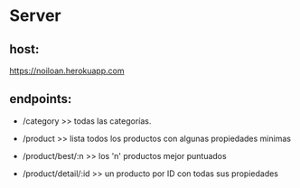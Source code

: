 # Server
 
## host:
https://noiloan.herokuapp.com

## endpoints:

- /category >> todas las categorías.

- /product   >> lista todos los productos con algunas propiedades minimas
- /product/best/:n   >> los 'n' productos mejor puntuados
- /product/detail/:id   >> un producto por ID con todas sus propiedades